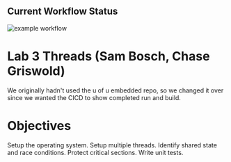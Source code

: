 ## Current Workflow Status

![example workflow](https://github.com/uofu-emb/2024_lab3_Samuel_Chase/actions/workflows/main.yml/badge.svg)

# Lab 3 Threads (Sam Bosch, Chase Griswold)
We originally hadn't used the u of u embedded repo, so we changed it over since we wanted the CICD to show completed run and build.

# Objectives
Setup the operating system.
Setup multiple threads.
Identify shared state and race conditions.
Protect critical sections.
Write unit tests.
